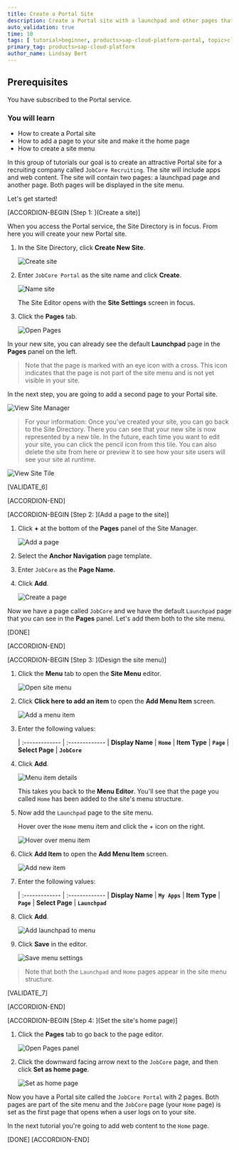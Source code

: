 ```yaml
---
title: Create a Portal Site
description: Create a Portal site with a launchpad and other pages that will contain apps and web content.
auto_validation: true
time: 10
tags: [ tutorial>beginner, products>sap-cloud-platform-portal, topic>cloud, products>sap-fiori ]
primary_tag: products>sap-cloud-platform
author_name: Lindsay Bert
---
```


## Prerequisites
You have subscribed to the Portal service.


### You will learn
  - How to create a Portal site
  - How to add a page to your site and make it the home page
  - How to create a site menu

In this group of tutorials our goal is to create an attractive Portal site for a recruiting company called `JobCore Recruiting`. The site will include apps and web content. The site will contain two pages: a launchpad page and another page. Both pages will be displayed in the site menu.

Let's get started!

[ACCORDION-BEGIN [Step 1: ](Create a site)]

When you access the Portal service, the Site Directory is in focus. From here you will create your new Portal site.


1. In the Site Directory, click **Create New Site**.

    ![Create site](5_create_new_site.png)

2. Enter `JobCore Portal` as the site name and click **Create**.

    ![Name site](6_name_site.png)

    The Site Editor opens with the **Site Settings** screen in focus.

3. Click the **Pages** tab.

    ![Open Pages](7a_open_pages_tab.png)

In your new site, you can already see the default **Launchpad** page in the **Pages** panel on the left.
> Note that the page is marked with an eye icon with a cross. This icon indicates that the page is not part of the site menu and is not yet visible in your site.

In the next step, you are going to add a second page to your Portal site.

  ![View Site Manager](7_view_launchpad_page.png)

>For your information: Once you've created your site, you can go back to the Site Directory. There you can see that your new site is now represented by a new tile. In the future, each time you want to edit your site, you can click the pencil icon from this tile. You can also delete the site from here or preview it to see how your site users will see your site at runtime.

![View Site Tile](8_view_site_tile.png)


[VALIDATE_6]

[ACCORDION-END]


[ACCORDION-BEGIN [Step 2: ](Add a page to the site)]


1. Click **+** at the bottom of the  **Pages** panel of the Site Manager.

    ![Add a page](8a_add_page.png)

2. Select the **Anchor Navigation** page template.

3. Enter `JobCore` as the **Page Name**.

4. Click **Add**.

    ![Create a page](9_create_freestyle_page.png)

Now we have a page called `JobCore` and we have the default `Launchpad` page that you can see in the **Pages** panel. Let's add them both to the site menu.   

[DONE]

[ACCORDION-END]


[ACCORDION-BEGIN [Step 3: ](Design the site menu)]


1. Click the **Menu** tab to open the **Site Menu** editor.

    ![Open site menu](10_open_site_menu.png)

2. Click  **Click here to add an item** to open the **Add Menu Item** screen.

    ![Add a menu item](11_add_menu_item.png)

3. Enter the following values:

    |  :------------- | :-------------
    |  **Display Name** | **`Home`**
    |  **Item Type**    | **`Page`**
    |  **Select Page**  | **`JobCore`**

4. Click **Add**.  

    ![Menu item details](11a_edit_menu.png)

    This takes you back to the **Menu Editor**. You'll see that the page you called `Home` has been added to the site's menu structure.

5. Now add the `Launchpad` page to the site menu.

    Hover over the `Home` menu item and click the + icon on the right.

    ![Hover over menu item](13_hover.png)

6. Click **Add Item** to open the **Add Menu Item** screen.

    ![Add new item](13a_add_new_item.png)

7. Enter the following values:


    |  :------------- | :-------------
    |  **Display Name**           | **`My Apps`**
    |  **Item Type**           | **`Page`**
    |  **Select Page**    | **`Launchpad`**

8. Click **Add**.

    ![Add launchpad to menu](14_add_launchpad_tomenu.png)

9. Click **Save** in the editor.

    ![Save menu settings](15_save_menu_launchpad.png)

>Note that both the `Launchpad` and `Home` pages appear in the site menu structure.

[VALIDATE_7]

[ACCORDION-END]


[ACCORDION-BEGIN [Step 4: ](Set the site's home page)]


1. Click the **Pages** tab to go back to the page editor.

    ![Open Pages panel](17_pages_panel.png)

2. Click the downward facing arrow next to the `JobCore` page, and then click **Set as home page**.

    ![Set as home page](18_set_home_page.png)

Now you have a Portal site called the `JobCore Portal` with 2 pages. Both pages are part of the site menu and the `JobCore` page (your `Home` page) is set as the first page that opens when a user logs on to your site.

In the next tutorial you're going to add web content to the `Home` page.

[DONE]
[ACCORDION-END]
